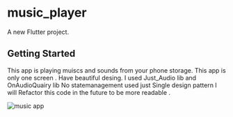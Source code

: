 # music_player

A new Flutter project.

## Getting Started

This app is playing muiscs and sounds from your phone storage.
This app is only one screen .
Have beautiful desing.
I used Just_Audio lib and OnAudioQuairy lib
No statemanagement used just Single design pattern
I will Refactor this code in the future to be more readable .


![music app](https://github.com/Gemy-Dev/Music-Player/assets/57642488/c586415a-b570-4dda-8cb1-067cb59439ec)

